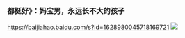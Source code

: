 ### 都挺好》：妈宝男，永远长不大的孩子
https://baijiahao.baidu.com/s?id=1628980045718169721
![](https://pics2.baidu.com/feed/a044ad345982b2b7f0dc0cb58d4558eb77099b68.jpeg?token=621220777040d0fbc91482407cf03e4b)

